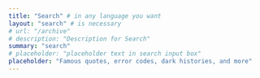 ```yaml
---
title: "Search" # in any language you want
layout: "search" # is necessary
# url: "/archive"
# description: "Description for Search"
summary: "search"
# placeholder: "placeholder text in search input box"
placeholder: "Famous quotes, error codes, dark histories, and more"
---
```

